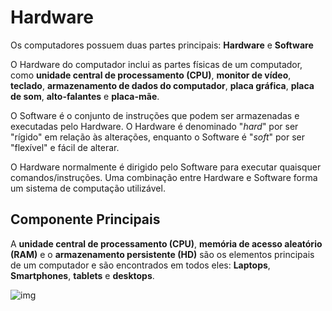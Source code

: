 # Hardware

Os computadores possuem duas partes principais: **Hardware** e **Software**

O Hardware do computador inclui as partes físicas de um computador, como **unidade central de processamento (CPU)**, **monitor de vídeo**, **teclado**, **armazenamento de dados do computador**, **placa gráfica**, **placa de som**, **alto-falantes** e **placa-mãe**.

O Software é o conjunto de instruções que podem ser armazenadas e executadas pelo Hardware. O Hardware é denominado "*hard*" por ser "rígido" em relação às alterações, enquanto o Software é "*soft*" por ser "flexível" e fácil de alterar.

O Hardware normalmente é dirigido pelo Software para executar quaisquer comandos/instruções. Uma combinação entre Hardware e Software forma um sistema de computação utilizável.

## Componente Principais

A **unidade central de processamento (CPU)**, **memória de acesso aleatório (RAM)** e o **armazenamento persistente (HD)** são os elementos principais de um computador e são encontrados em todos eles: **Laptops**, **Smartphones**, **tablets** e **desktops**.

![img](https://i.ibb.co/F3RKbXR/PComputer.png)